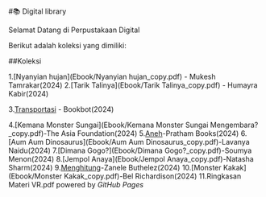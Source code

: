 #📚 Digital library

Selamat Datang di Perpustakaan Digital

Berikut adalah koleksi yang dimiliki:

##Koleksi

1.[Nyanyian hujan](Ebook/Nyanyian hujan_copy.pdf) - Mukesh Tamrakar(2024)
2.[Tarik Talinya](Ebook/Tarik Talinya_copy.pdf) - Humayra Kabir(2024)

3.[Transportasi](Ebook/Transportasi_copy.pdf) - Bookbot(2024)

4.[Kemana Monster Sungai](Ebook/Kemana Monster Sungai Mengembara?_copy.pdf)-The Asia Foundation(2024)
5.[Aneh](Ebook/Aneh_copy.pdf)-Pratham Books(2024)
6.[Aum Aum Dinosaurus](Ebook/Aum Aum Dinosaurus_copy.pdf)-Lavanya Naidu(2024)
7.[Dimana Gogo?](Ebook/Dimana Gogo?_copy.pdf)-Soumya Menon(2024)
8.[Jempol Anaya](Ebook/Jempol Anaya_copy.pdf)-Natasha Sharm(2024)
9.[Menghitung](Ebook/Menghitung_copy.pdf)-Zanele Buthelez(2024)
10.[Monster Kakak](Ebook/Monster Kakak_copy.pdf)-Bel Richardison(2024)
11.Ringkasan Materi VR.pdf
powered by _GitHub Pages_

